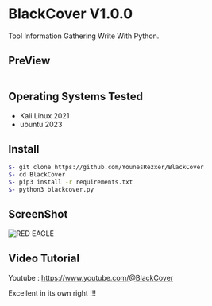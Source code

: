 # BlackCover V1.0.0

Tool Information Gathering Write With Python.


## PreView
<pre>
</pre>


## Operating Systems Tested
- Kali Linux 2021
- ubuntu 2023

## Install
```bash
$- git clone https://github.com/YounesRezxer/BlackCover
$- cd BlackCover
$- pip3 install -r requirements.txt
$- python3 blackcover.py
```

## ScreenShot
![RED EAGLE](https://s2.uupload.ir/files/wallpaper_zpt1.png)

## Video Tutorial
Youtube : https://www.youtube.com/@BlackCover

Excellent in its own right !!!
